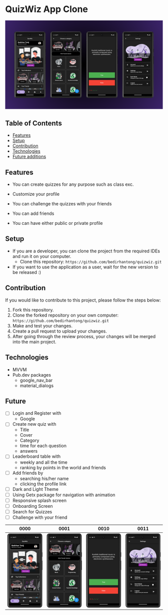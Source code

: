 # QuizWiz App Clone
![](assets/images/screenshots/quizwiz_dash.png)


## Table of Contents

* [Features](#features)
* [Setup](#setup)
* [Contribution](#contribution)
* [Technologies](#technologies)
* [Future additions](#future)




## Features

- You can create quizzes for any purpose such as class exc.

- Customize your profile

- You can challenge the quizzes with your friends

- You can add friends

- You can have either public or private profile



## Setup
- If you are a developer, you can clone the project from the required IDEs and run it on your computer.
    - Clone this repository: `https://github.com/bedirhantong/quizwiz.git`
- If you want to use the application as a user, wait for the new version to be released :)

## Contribution

If you would like to contribute to this project, please follow the steps below:

1. Fork this repository.
2. Clone the forked repository on your own computer: `https://github.com/bedirhantong/quizwiz.git`
3. Make and test your changes.
4. Create a pull request to upload your changes.
5. After going through the review process, your changes will be merged into the main project.

## Technologies

- MVVM
- Pub.dev packages
    - google_nav_bar
    - material_dialogs


## Future
- [ ] Login and Register with
    - Google
- [ ] Create new quiz with
    - Title
    - Cover
    - Category
    - time for each question
    - answers
- [ ] Leaderboard table with
    -  weekly and all the time
    -  ranking by points in the world and friends
- [ ] Add friends by
    - searching his/her name
    - clicking the profile link
- [ ] Dark and Light Theme
- [ ] Using Getx package for navigation with animation
- [ ] Responsive splash screen
- [ ] Onboarding Screen
- [ ] Search for Quizzes
- [ ] Challenge with your friend

|                   0000                    |                   0001                   |                   0010                   |                       0011                        |
|:-----------------------------------------:|:----------------------------------------:|:----------------------------------------:|:-------------------------------------------------:|
| ![](assets/images/screenshots/home.png) | ![](assets/images/screenshots/categories.png) | ![](assets/images/screenshots/quiz.png) | ![](assets/images/screenshots/settings.png) |

